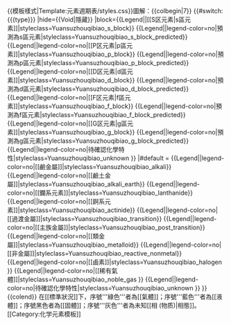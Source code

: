 <noinclude>{{模板樣式|Template:元素週期表/styles.css}}</noinclude>圖解：{{colbegin|7}}<templatestyles src="元素週期表/styles.css" />
{{#switch:{{{type}}}
|hide={{Void|隱藏}}
|block={{Legend||[[S区元素|s區元素]]|styleclass=Yuansuzhouqibiao_s_block}}
{{Legend||legend-color=no|預測為s區元素|styleclass=Yuansuzhouqibiao_s_block_predicted}}
{{Legend||legend-color=no|[[P区元素|p區元素]]|styleclass=Yuansuzhouqibiao_p_block}}
{{Legend||legend-color=no|預測為p區元素|styleclass=Yuansuzhouqibiao_p_block_predicted}}
{{Legend||legend-color=no|[[D区元素|d區元素]]|styleclass=Yuansuzhouqibiao_d_block}}
{{Legend||legend-color=no|預測為d區元素|styleclass=Yuansuzhouqibiao_d_block_predicted}}
{{Legend||legend-color=no|[[F区元素|f區元素]]|styleclass=Yuansuzhouqibiao_f_block}}
{{Legend||legend-color=no|預測為f區元素|styleclass=Yuansuzhouqibiao_f_block_predicted}}
{{Legend||legend-color=no|[[G区元素|g區元素]]|styleclass=Yuansuzhouqibiao_g_block}}
{{Legend||legend-color=no|預測為g區元素|styleclass=Yuansuzhouqibiao_g_block_predicted}}
{{Legend||legend-color=no|待確認化學特性|styleclass=Yuansuzhouqibiao_unknown }}
|#default = {{Legend||legend-color=no|[[鹼金屬]]|styleclass=Yuansuzhouqibiao_alkali}}
{{Legend||legend-color=no|[[鹼土金屬]]|styleclass=Yuansuzhouqibiao_alkali_earth}}
{{Legend||legend-color=no|[[鑭系元素]]|styleclass=Yuansuzhouqibiao_lanthanide}}
{{Legend||legend-color=no|[[錒系元素]]|styleclass=Yuansuzhouqibiao_actinide}}
{{Legend||legend-color=no|[[過渡金屬]]|styleclass=Yuansuzhouqibiao_transition}}
{{Legend||legend-color=no|[[主族金屬]]|styleclass=Yuansuzhouqibiao_post_transition}}
{{Legend||legend-color=no|[[類金屬]]|styleclass=Yuansuzhouqibiao_metalloid}}
{{Legend||legend-color=no|[[非金屬]]|styleclass=Yuansuzhouqibiao_reactive_nonmetal}}
{{Legend||legend-color=no|[[鹵素]]|styleclass=Yuansuzhouqibiao_halogen }}
{{Legend||legend-color=no|[[稀有氣體]]|styleclass=Yuansuzhouqibiao_noble_gas }}
{{Legend||legend-color=no|待確認化學特性|styleclass=Yuansuzhouqibiao_unknown }}
 }} 
{{colend}}
在[[標準狀況]]下，序號<span class="Yuansuzhouqibiao_gas">'''綠色'''</span>者為[[氣體]]；序號<span class="Yuansuzhouqibiao_liquid">'''藍色'''</span>者為[[液體]]；序號<span class="Yuansuzhouqibiao_solid">黑色</span>者為[[固體]]；序號<span class="Yuansuzhouqibiao_unknow_phase">'''灰色'''</span>者為未知[[相 (物质)|相態]]。<noinclude>[[Category:化学元素模板]]</noinclude>